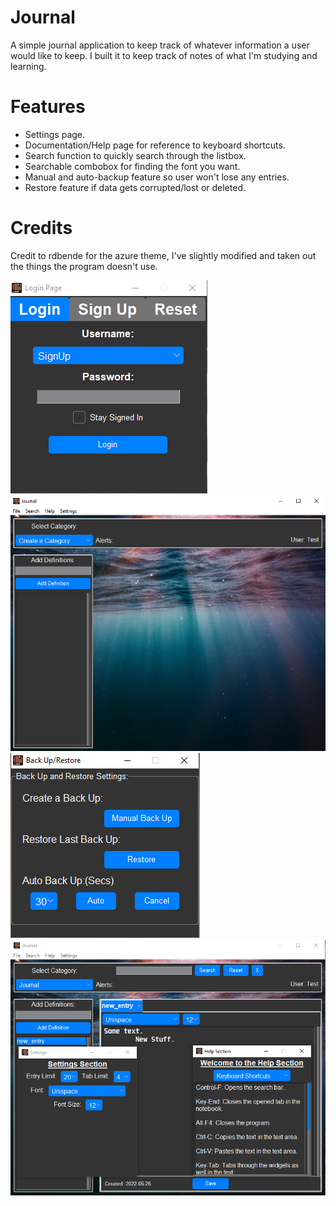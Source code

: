 # Journal
A simple journal application to keep track of whatever information a user would like to keep.
I built it to keep track of notes of what I'm studying and learning.

# Features
- Settings page.
- Documentation/Help page for reference to keyboard shortcuts.
- Search function to quickly search through the listbox.
- Searchable combobox for finding the font you want.
- Manual and auto-backup feature so user won't lose any entries.
- Restore feature if data gets corrupted/lost or deleted.

# Credits
Credit to rdbende for the azure theme, I've slightly modified and taken out the things the program doesn't use.

![ScreenShot](/Screenshots/main_menu.PNG)
![ScreenShot](/Screenshots/Interface.PNG)
![ScreenShot](/Screenshots/Back_up_restore.PNG)
![ScreenShot](/Screenshots/main_interface.PNG)
